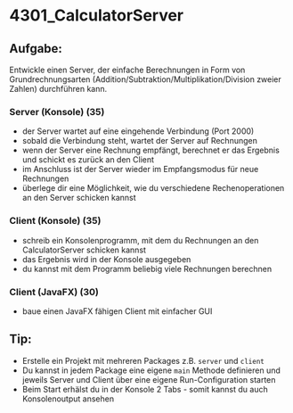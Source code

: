 # 4301_CalculatorServer

## Aufgabe:
Entwickle einen Server, der einfache Berechnungen in Form von Grundrechnungsarten (Addition/Subtraktion/Multiplikation/Division zweier Zahlen) durchführen kann.

### Server (Konsole) (35)
- der Server wartet auf eine eingehende Verbindung (Port 2000)
- sobald die Verbindung steht, wartet der Server auf Rechnungen
- wenn der Server eine Rechnung empfängt, berechnet er das Ergebnis und schickt es zurück an den Client
- im Anschluss ist der Server wieder im Empfangsmodus für neue Rechnungen
- überlege dir eine Möglichkeit, wie du verschiedene Rechenoperationen an den Server schicken kannst

### Client (Konsole) (35)
- schreib ein Konsolenprogramm, mit dem du Rechnungen an den CalculatorServer schicken kannst
- das Ergebnis wird in der Konsole ausgegeben
- du kannst mit dem Programm beliebig viele Rechnungen berechnen

### Client (JavaFX) (30)
- baue einen JavaFX fähigen Client mit einfacher GUI


## Tip:
- Erstelle ein Projekt mit mehreren Packages z.B. ```server``` und ```client```
- Du kannst in jedem Package eine eigene ```main``` Methode definieren und jeweils Server und Client über eine eigene Run-Configuration starten
- Beim Start erhälst du in der Konsole 2 Tabs - somit kannst du auch Konsolenoutput ansehen
